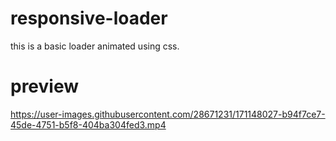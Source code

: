 # responsive-loader
this is a basic loader animated using css.


# preview 

https://user-images.githubusercontent.com/28671231/171148027-b94f7ce7-45de-4751-b5f8-404ba304fed3.mp4

